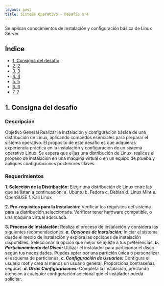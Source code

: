 ```yaml
---
layout: post
title: Sistema Operativo - Desafío n°4
---
```

Se aplican conocimientos de Instalación y configuración básica de Linux Server.

<a name="top"></a>
## Índice

- [1. Consigna del desafío](#item1)
- [2. 2](#item2)
- [3. 3](#item3)
- [4. 4](#item4)
- [5. 5](#item5)
- [6. 6](#item6)
- [7. 7](#item7)
  

<a name="item1"></a>
## 1. Consigna del desafío

### Descripción
Objetivo General
Realizar la instalación y configuración básica de una distribución de Linux, aplicando
comandos esenciales para preparar el sistema operativo.
El propósito de este desafío es que adquieras experiencia práctica en la instalación y
configuración de un sistema operativo Linux.
Se espera que elijas una distribución de Linux, realices el proceso de instalación en una
máquina virtual o en un equipo de prueba y apliques configuraciones posteriores claves.

### Requerimientos

**1. Selección de la Distribución:** Elegir una distribución de Linux entre las que se listan
     a continuación:
    a. Ubuntu
    b. Fedora
    c. Debian
    d. Linux Mint
    e. OpenSUSE
    f. Kali Linux

**2. Pre-requisitos para la Instalación:** Verificar los requisitos del sistema para
     la distribución seleccionada. Verificar tener hardware compatible, o una
     máquina virtual adecuada.   

**3. Proceso de Instalación:** Realiza el proceso de instalación y considera las siguientes recomendaciones:
     **_a. Opciones de Instalación:_** Iniciar el sistema desde el medio de instalación y explora las opciones de instalación disponibles. Seleccionar la opción que mejor se ajuste a tus preferencias.
     **_b. Particionamiento del Disco:_** Utilizar el instalador para particionar el disco según tus necesidades. Puedes optar por una partición única o personalizar el esquema de particiones.
     **_c. Configuración de Usuarios:_** Configura el usuario root y crea al menos un usuario general. Proporciona contraseñas seguras.
     **_d. Otras Configuraciones:_** Completa la instalación, prestando atención a cualquier configuración adicional que el instalador pueda solicitar.     
  
